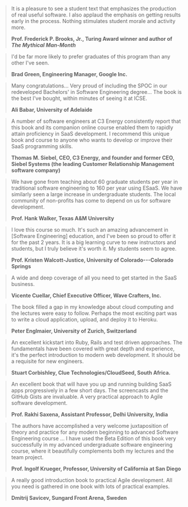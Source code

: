 > It is a pleasure to see a student text that emphasizes the production of real useful software. I also applaud the emphasis on getting results early in the process. Nothing stimulates student morale and activity more.
>
> __Prof. Frederick P. Brooks, Jr., Turing Award winner and author of *The Mythical Man-Month*__




> I'd be far more likely to prefer graduates of this program than any other I've seen.
>
> __Brad Green, Engineering Manager, Google Inc.__




> Many congratulations... Very proud of including the SPOC in our redeveloped Bachelors' in Software Engineering degree... The book is the best I've bought, within minutes of seeing it at ICSE.
>
> __Ali Babar, University of Adelaide__




> A number of software engineers at C3 Energy consistently report that this book and its companion online course enabled them to rapidly attain proficiency in SaaS development.  I recommend this unique book and course to anyone who wants to develop or improve their SaaS programming skills.
>
> __Thomas M. Siebel, CEO, C3 Energy, and founder and former CEO, Siebel Systems (the leading Customer Relationship Management software company)__




> We have gone from teaching about 60 graduate students per   year in traditional software engineering to 160 per year using   ESaaS. We have similarly seen a large increase in undergraduate   students. The local community of non-profits has come to depend on us   for software development.
>
> __Prof. Hank Walker, Texas A\&M University__




> I love this course so much. It's such an amazing  advancement in [Software Engineering] education, and I've been so proud to offer it for the past 2 years. It is a big learning curve to new instructors and students, but I truly believe it's worth it. My students seem to agree.
>
> __Prof. Kristen Walcott-Justice, University of Colorado---Colorado Springs__





> A wide and deep coverage of all you need to get started in the SaaS business.
>
> __Vicente Cuellar, Chief Executive Officer, Wave Crafters, Inc.__





> The book filled a gap in my knowledge about cloud computing and the lectures were easy to follow. Perhaps the most exciting part was to write a cloud application, upload, and deploy it to Heroku.
>
> __Peter Englmaier, University of Zurich, Switzerland__




> An excellent kickstart into Ruby, Rails and test driven approaches. The fundamentals have been covered with great depth and experience, it's the perfect introduction to modern web development. It should be a requisite for new engineers.
>
> __Stuart Corbishley, Clue Technologies/CloudSeed, South Africa.__




> An excellent book that will have you up and running   building SaaS apps progressively in a few short days. The screencasts   and the GitHub Gists are invaluable. A very practical approach to   Agile software development. 
>
> __Prof. Rakhi Saxena, Assistant Professor, Delhi University, India__




> The authors have accomplished a very welcome   juxtaposition of theory and practice for any modern beginning to   advanced Software Engineering course ... I have used the Beta   Edition of this book very successfully in my advanced undergraduate   software engineering course, where it beautifully complements both my   lectures and the team project.
>
> __Prof. Ingolf Krueger, Professor, University of California at San Diego__




> A really good introduction book to practical Agile development. All you need is gathered in one book with lots of practical examples.
>
> __Dmitrij Savicev, Sungard Front Arena, Sweden__